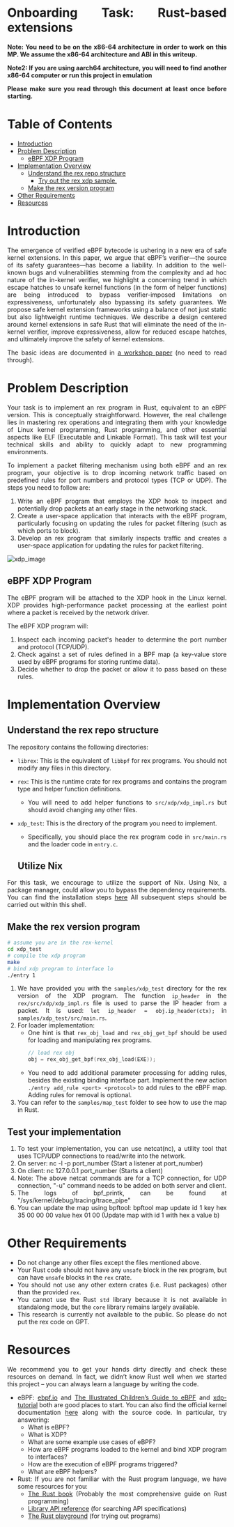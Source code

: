 <div style="text-align: justify;">

# Onboarding Task: Rust-based extensions

**Note: You need to be on the x86-64 architecture in order to work on this
MP. We assume the x86-64 architecture and ABI in this writeup.**

**Note2: If you are using aarch64 architecture, you will need to find
another x86-64 computer or run this project in emulation**

**Please make sure you read through this document at least once before
starting.**

# Table of Contents

- [Introduction](#introduction)
- [Problem Description](#problem-description)
  - [eBPF XDP Program](#ebpf-xdp-program)
- [Implementation Overview](#implementation-overview)
  - [Understand the rex repo structure](#understand-the-rex-repo-structure)
    - [Try out the rex xdp sample.](#try-out-the-rex-xdp-sample)
  - [Make the rex version program](#make-the-rex-version-program)
- [Other Requirements](#other-requirements)
- [Resources](#resources)

# Introduction

The emergence of verified eBPF bytecode is ushering in a new era of safe
kernel extensions.  In this paper, we argue that eBPF’s verifier—the source
of its safety guarantees—has become a liability. In addition to the
well-known bugs and vulnerabilities stemming from the complexity and ad hoc
nature of the in-kernel verifier, we highlight a concerning trend in which
escape hatches to unsafe kernel functions (in the form of helper functions)
are being introduced to bypass verifier-imposed limitations on
expressiveness, unfortunately also bypassing its safety guarantees. We
propose safe kernel extension frameworks using a balance of not just static
but also lightweight runtime techniques. We describe a design centered
around kernel extensions in safe Rust that will eliminate the need of the
in-kernel verifier, improve expressiveness, allow for reduced escape
hatches, and ultimately improve the safety of kernel extensions.

The basic ideas are documented in [a workshop
paper](../../docs/rust-kernel-ext.pdf) (no need to read through).

# Problem Description

Your task is to implement an rex program in Rust, equivalent to an eBPF
version. This is conceptually straightforward. However, the real challenge
lies in mastering rex operations and integrating them with your knowledge
of Linux kernel programming, Rust programming, and other essential aspects
like ELF (Executable and Linkable Format). This task will test your
technical skills and ability to quickly adapt to new programming
environments.

To implement a packet filtering mechanism using both eBPF and an rex
program, your objective is to drop incoming network traffic based on
predefined rules for port numbers and protocol types (TCP or UDP). The
steps you need to follow are:

1. Write an eBPF program that employs the XDP hook to inspect and
   potentially drop packets at an early stage in the networking stack.
2. Create a user-space application that interacts with the eBPF program,
   particularly focusing on updating the rules for packet filtering (such
   as which ports to block).
3. Develop an rex program that similarly inspects traffic and creates a
   user-space application for updating the rules for packet filtering.

![xdp_image](../../docs/image/xdp-attach-point.png)

## eBPF XDP Program

The eBPF program will be attached to the XDP hook in the Linux kernel. XDP
provides high-performance packet processing at the earliest point where a
packet is received by the network driver.

The eBPF XDP program will:

1. Inspect each incoming packet's header to determine the port number and
   protocol (TCP/UDP).
2. Check against a set of rules defined in a BPF map (a key-value store
   used by eBPF programs for storing runtime data).
3. Decide whether to drop the packet or allow it to pass based on these
   rules.

# Implementation Overview

## Understand the rex repo structure

The repository contains the following directories:

- `librex`: This is the equivalent of `libbpf` for rex programs. You should
  not modify any files in this directory.
- `rex`: This is the runtime crate for rex programs and contains the
  program type and helper function definitions.
  - You will need to add helper functions to `src/xdp/xdp_impl.rs` but
    should avoid changing any other files.
- `xdp_test`: This is the directory of the program you need to
  implement.
  - Specifically, you should place the rex program code in `src/main.rs`
    and the loader code in `entry.c`.


  ## Utilize Nix
For this task, we encourage to utilize the support of Nix. Using Nix, a
package manager, could allow you to bypass the dependency requirements.
You can find the installation steps [here](../../README.org#nix-flake) All
subsequent steps should be carried out within this shell.

## Make the rex version program

```bash
# assume you are in the rex-kernel
cd xdp_test
# compile the xdp program
make
# bind xdp program to interface lo
./entry 1
```

1. We have provided you with the `samples/xdp_test` directory for
   the rex version of the XDP program. The function `ip_header` in the
   `rex/src/xdp/xdp_impl.rs` file is used to parse the IP header from a
   packet. It is used: `let ip_header = obj.ip_header(ctx);` in
   `samples/xdp_test/src/main.rs`.
2. For loader implementation:
    - One hint is that `rex_obj_load` and `rex_obj_get_bpf` should be used
      for loading and manipulating rex programs.
      ```c
      // load rex obj
      obj = rex_obj_get_bpf(rex_obj_load(EXE));
      ```
    - You need to add additional parameter processing for adding rules,
      besides the existing binding interface part. Implement the new action
      `./entry add_rule <port> <protocol>` to add rules to the eBPF map.
      Adding rules for removal is optional.
3. You can refer to the `samples/map_test` folder to see how to use the map
   in Rust.

## Test your implementation

1. To test your implementation, you can use netcat(nc), a utility tool that
   uses TCP/UDP connections to read/write into the network.
2. On server: nc -l -p port_number (Start a listener at port_number)
3. On client: nc 127.0.0.1 port_number (Starts a client)
4. Note: The above netcat commands are for a TCP connection, for UDP
   connection, "-u" command needs to be added on both server and client.
5. The logs of bpf_printk, can be found at
   "/sys/kernel/debug/tracing/trace_pipe"
6. You can update the map using bpftool: bpftool map update id 1 key hex 35
   00 00 00 value hex 01 00 (Update map with id 1 with hex a value b)

# Other Requirements

- Do not change any other files except the files mentioned above.
- Your Rust code should not have any `unsafe` block in the rex program, but
  can have `unsafe` blocks in the `rex` crate.
- You should not use any other extern crates (i.e. Rust packages) other
  than the provided `rex`.
- You cannot use the Rust `std` library because it is not available in
  standalong mode, but the `core` library remains largely available.
- This research is currently not available to the public. So please do not
  put the rex code on GPT.

# Resources

We recommend you to get your hands dirty directly and check these resources
on demand. In fact, we didn’t know Rust well when we started this project –
you can always learn a language by writing the code.

- eBPF: [ebpf.io](https://ebpf.io/) and [The Illustrated Children’s Guide
  to
  eBPF](https://ebpf.io/books/buzzing-across-space-illustrated-childrens-guide-to-ebpf.pdf)
  and [xdp-tutorial](https://github.com/xdp-project/xdp-tutorial) both are
  good places to start. You can also find the official kernel documentation
  [here](https://elixir.bootlin.com/linux/v5.15.127/source/Documentation/bpf)
  along with the source code. In particular, try answering:
  - What is eBPF?
  - What is XDP?
  - What are some example use cases of eBPF?
  - How are eBPF programs loaded to the kernel and bind XDP program to
    interfaces?
  - How are the execution of eBPF programs triggered?
  - What are eBPF helpers?
- Rust: If you are not familiar with the Rust program language, we have
  some resources for you:
  - [The Rust book](https://doc.rust-lang.org/book/) (Probably the most
    comprehensive guide on Rust programming)
  - [Library API reference](https://doc.rust-lang.org/std/index.html) (for
    searching API specifications)
  - [The Rust playground](https://play.rust-lang.org) (for trying out
    programs)
</div>
